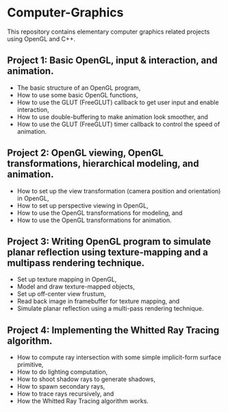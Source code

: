 # Computer-Graphics

This repository contains elementary computer graphics related projects using OpenGL and C++.

## Project 1: Basic OpenGL, input & interaction, and animation.
  * The basic structure of an OpenGL program,
  * How to use some basic OpenGL functions,
  * How to use the GLUT (FreeGLUT) callback to get user input and enable interaction,
  * How to use double-buffering to make animation look smoother, and
  * How to use the GLUT (FreeGLUT) timer callback to control the speed of animation.

## Project 2: OpenGL viewing, OpenGL transformations, hierarchical modeling, and animation.
  * How to set up the view transformation (camera position and orientation) in OpenGL,
  * How to set up perspective viewing in OpenGL,
  * How to use the OpenGL transformations for modeling, and
  * How to use the OpenGL transformations for animation.

## Project 3: Writing OpenGL program to simulate planar reflection using texture-mapping and a multipass rendering technique.
  * Set up texture mapping in OpenGL,
  * Model and draw texture-mapped objects,
  * Set up off-center view frustum,
  * Read back image in framebuffer for texture mapping, and
  * Simulate planar reflection using a multi-pass rendering technique.

## Project 4: Implementing the Whitted Ray Tracing algorithm.
  * How to compute ray intersection with some simple implicit-form surface primitive,
  * How to do lighting computation,
  * How to shoot shadow rays to generate shadows,
  * How to spawn secondary rays,
  * How to trace rays recursively, and
  * How the Whitted Ray Tracing algorithm works.

